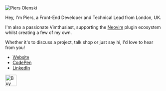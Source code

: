 <img src="https://res.cloudinary.com/piers/image/upload/e_camera:up_0;right_0;frames_36/dl_2,f_webp,fl_animated/c_scale,w_500/b_auto,c_pad,h_300,w_500/b_rgb:000000/dpr_2.0/bust" alt="Piers Olenski"  style="max-width: 100%;">

Hey, I'm Piers, a Front-End Developer and Technical Lead from London, UK.

I'm also a passionate Vimthusiast, supporting the [Neovim](https://neovim.io/) plugin ecosystem whilst creating a few of my own.

Whether it's to discuss a project, talk shop or just say hi, I'd love to hear from you!

- [Website](https://www.piersolenski.com/)
- [CodePen](https://codepen.io/piers)
- [LinkedIn](https://www.linkedin.com/in/piersolenski/)

<a href='https://ko-fi.com/piersolenski' target='_blank'>
    <img height='36' style='border:0px;height:36px;' src='https://cdn.ko-fi.com/cdn/kofi1.png?v=3' border='0' alt='Buy Me a Coffee at ko-fi.com' />
</a>

